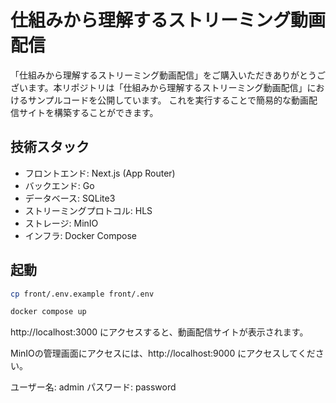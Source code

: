 # 仕組みから理解するストリーミング動画配信

「仕組みから理解するストリーミング動画配信」をご購入いただきありがとうございます。本リポジトリは「仕組みから理解するストリーミング動画配信」におけるサンプルコードを公開しています。
これを実行することで簡易的な動画配信サイトを構築することができます。

## 技術スタック

- フロントエンド: Next.js (App Router)
- バックエンド: Go
- データベース: SQLite3
- ストリーミングプロトコル: HLS
- ストレージ: MinIO
- インフラ: Docker Compose

## 起動

```bash
cp front/.env.example front/.env
```

```bash
docker compose up
```

http://localhost:3000 にアクセスすると、動画配信サイトが表示されます。

MinIOの管理画面にアクセスには、http://localhost:9000 にアクセスしてください。

ユーザー名: admin
パスワード: password
